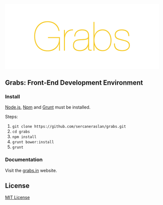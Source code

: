 ![grabs](app/img/grabs/grabs.png)

## Grabs: Front-End Development Environment

### Install

[Node.js](http://nodejs.org), [Npm](https://www.npmjs.org/) and [Grunt](http://gruntjs.com) must be installed.

Steps:

1. `git clone https://github.com/sercaneraslan/grabs.git`
1. `cd grabs`
1. `npm install`
1. `grunt bower:install`
1. `grunt`

### Documentation

Visit the [grabs.in](http://grabs.in) website.

## License

[MIT License](http://f.mit-license.org)
